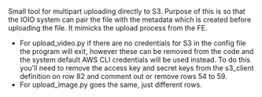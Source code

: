 Small tool for multipart uploading directly to S3. Purpose of this is so that the IOIO system can pair the file with the metadata which is created before uploading the file. It mimicks the upload process from the FE.
 - For upload_video.py if there are no credentials for S3 in the config file the program will exit, however these can be removed from the code and the system default AWS CLI credentials will be used instead. To do this you'll need to remove the access key and secret keys from the s3_client definition on row 82 and comment out or remove rows 54 to 59.
 - For upload_image.py goes the same, just different rows.
